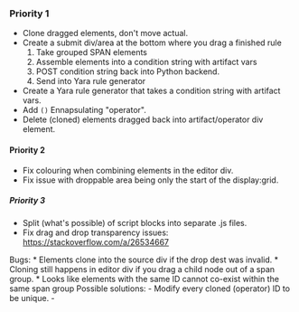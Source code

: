 ### Priority 1
* Clone dragged elements, don't move actual.
* Create a submit div/area at the bottom where you drag a finished rule
    1. Take grouped SPAN elements
    2. Assemble elements into a condition string with artifact vars
    3. POST condition string back into Python backend.
    4. Send into Yara rule generator
* Create a Yara rule generator that takes a condition string with artifact vars.
* Add `()` Ennapsulating "operator".
* Delete (cloned) elements dragged back into artifact/operator div element.

#### Priority 2
* Fix colouring when combining elements in the editor div.
* Fix issue with droppable area being only the start of the display:grid.
##### Priority 3
* Split (what's possible) of script blocks into separate .js files.
* Fix drag and drop transparency issues: https://stackoverflow.com/a/26534667

Bugs:
    * Elements clone into the source div if the drop dest was invalid.
    * Cloning still happens in editor div if you drag a child node out of a span group.
    * Looks like elements with the same ID cannot co-exist within the same span group
        Possible solutions:
        - Modify every cloned (operator) ID to be unique.
        - 